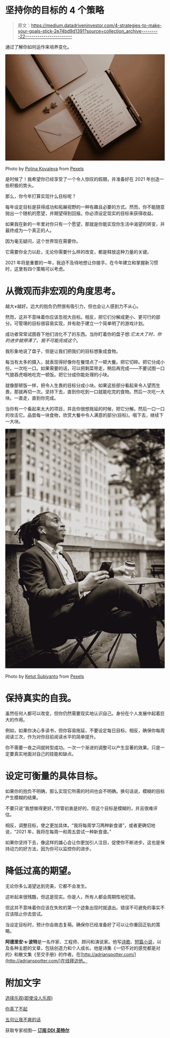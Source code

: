 # 坚持你的目标的 4 个策略

> 原文：<https://medium.datadriveninvestor.com/4-strategies-to-make-your-goals-stick-2e74bd9d1391?source=collection_archive---------22----------------------->

通过了解你如何运作来培养变化。

![](img/4206ebdec3b415df04e108ba173febaf.png)

Photo by [Polina Kovaleva](https://www.pexels.com/@polina-kovaleva?utm_content=attributionCopyText&utm_medium=referral&utm_source=pexels) from [Pexels](https://www.pexels.com/photo/white-notebook-on-brown-table-5717406/?utm_content=attributionCopyText&utm_medium=referral&utm_source=pexels)

是时候了！我希望你已经享受了一个令人惊叹的假期，并准备好在 2021 年创造一些积极的势头。

那么，你今年打算实现什么目标呢？

每年设定目标是获得成功和拓展视野的一种有趣且必要的方式。然而，你不能随意抛出一个随机的愿望，并期望得到回报。你必须设定现实的目标来获得收益。

如果我在新的一年里对你只有一个愿望，那就是你能实现你生活中渴望的转变，并最终成为一个真正的人。

因为毫无疑问，这个世界现在需要你。

它需要你全力以赴，无论你需要什么样的改变，都是释放这种力量的关键。

2021 年将是重要的一年，我迫不及待地想让你接手。在今年建立和掌握新习惯时，这里有四个策略可以考虑。

# 从微观而非宏观的角度思考。

越大≠越好。远大的抱负仍然很有吸引力，但也会让人感到力不从心。

然而，这并不意味着你应该忽视大目标。相反，把它们分解成更小、更可行的部分。可管理的目标很容易实现，并有助于建立一个简单明了的游戏计划。

成功者常常试图吞下他们消化不了的东西。当你盯着你的盘子想:*它太大了时，你的进步就停滞了。我不可能完成这个*。

我形象地说了盘子，但是让我们把我们的目标想象成食物。

每当有太多的摄入，就表现得好像你在餐馆点了一顿大餐。把它切碎。把它分成小份。一次吃一口。如果需要的话，可以把剩菜带走，稍后再完成——不要试图一口气狼吞虎咽地吃完一顿饭。把它分成你能处理的小块。

就像那顿饭一样，把令人生畏的目标分成小块。如果这些部分看起来令人望而生畏，那就再切一次。坚持下去，直到你吃到一口就能吃完的食物。然后一次吃一大块。一直走，直到你完成。

当你有一个看起来太大的项目，并且你很想拖延的时候，把它分解。然后一口一口的攻击它。品尝每一块食物，欣赏大餐中令人满意的部分(目标)。咽下去，继续下一大块。

![](img/b526abfb437c027e5b46f21e52a22b8c.png)

Photo by [Ketut Subiyanto](https://www.pexels.com/@ketut-subiyanto?utm_content=attributionCopyText&utm_medium=referral&utm_source=pexels) from [Pexels](https://www.pexels.com/photo/cheerful-black-entrepreneur-in-wireless-earphones-drinking-coffee-on-terrace-of-business-center-4559714/?utm_content=attributionCopyText&utm_medium=referral&utm_source=pexels)

# **保持真实的自我。**

虽然任何人都可以改变，但你仍然需要现实地认识自己。身份在个人发展中起着巨大的作用。

例如，如果你决心多读书，但你容易拖延，不要设定每日目标。相反，确保你每周阅读三次，作为对你目前阅读水平的简单提升。

你不需要一夜之间就转型成功。一次一个渐进的调整可以产生显著的效果。只是一定要真实地面对自己的技能和缺点。

# 设定可衡量的具体目标。

如果你的抱负不明确，那么实现它所需的时间也会不明确。换句话说，模糊的目标产生模糊的结果。

不要只说“我想做得更好。”尽管初衷是好的，但这个目标是模糊的，并且很难评估。

相反，调整目标，使之更加具体。“我将每周学习两种新食谱”，或者更确切地说，“2021 年，我将在每周一和周五尝试一种新食谱。”

如果你坚持下去，像这样的雄心会让你更加引人注目，促使你不断进步。这也是保持动力的好方法，因为你可以监控你的进步。

# **降低过高的期望。**

无论你多么渴望达到完美，它都不会发生。

这听起来很残酷，但这是现实。你是人，所有人都会周期性地犯错。

但这并不意味着你应该在失败的第一个迹象出现时就退出。错误不可避免的事实不应该阻止你去尝试。

当设定目标时，预计你会故态复萌。确保你已经准备好了可以让你重回正轨的策略。

**阿德里安·s·波特**是一名作家、工程师、顾问和演说家。他写[诗歌](https://baltimorereview.org/index.php/fall_2020/contributor/adrian-s-potter)、[短篇小说](https://aquietcourage.wordpress.com/tag/adrian-s-potter/)，以及各种主题的文章，包括创造力和个人成长。他是诗集《一切不对的感觉都是对的》和散文集《至交手册》的作者。在[http://adrianspotter.com/](http://adrianspotter.com/)在线拜访他。

# 附加文字

[选择乐观(即使没人乐观)](https://medium.com/datadriveninvestor/choose-optimism-even-when-nobody-else-is-6e41c467c7b9?sk=e5d927fb83b6298c8f82f2fe28840729)

[你真了不起](https://medium.com/datadriveninvestor/you-are-amazing-274651127432?sk=34312c5fa72f2109d6031c2a4b7c2e4c)

[五句让我不爽的话](https://medium.com/datadriveninvestor/five-quotes-that-kicked-me-in-the-butt-be5b48d520b0?sk=30a5ec09ae8ab8e26dc7d27815d969e4)

获取专家视图— [**订阅 DDI 英特尔**](https://datadriveninvestor.com/ddi-intel)